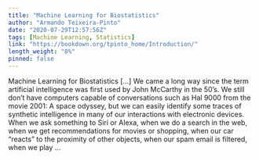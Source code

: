 ```yaml
---
title: "Machine Learning for Biostatistics"
author: "Armando Teixeira-Pinto"
date: "2020-07-29T12:57:56Z"
tags: [Machine Learning, Statistics]
link: "https://bookdown.org/tpinto_home/Introduction/"
length_weight: "8%"
pinned: false
---
```


Machine Learning for Biostatistics [...] We came a long way since the term artificial intelligence was first used by
John McCarthy in the 50’s. We still don’t have computers capable of conversations
such as Hal 9000 from the movie 2001: A space odyssey, but we can easily
identify some traces of synthetic intelligence in many of our interactions
with electronic devices. When we ask something to Siri or Alexa, when we do a
search in the web, when we get recommendations for
movies or shopping, when our car “reacts” to the proximity of other objects,
when our spam email is filtered,
when we play ...

